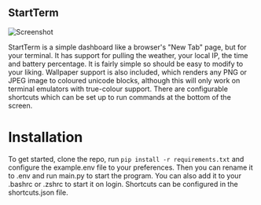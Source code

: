 ## StartTerm

![Screenshot](https://i.imgur.com/hj4kRtm.png)

StartTerm is a simple dashboard like a browser's "New Tab" page, but for your terminal. It has support for pulling the weather, your local IP, the time and battery percentage. It is fairly simple so should be easy to modify to your liking. Wallpaper support is also included, which renders any PNG or JPEG image to coloured unicode blocks, although this will only work on terminal emulators with true-colour support. There are configurable shortcuts which can be set up to run commands at the bottom of the screen. 

# Installation

To get started, clone the repo, run `pip install -r requirements.txt` and configure the example.env file to your preferences. Then you can rename it to .env and run main.py to start the program. You can also add it to your .bashrc or .zshrc to start it on login. Shortcuts can be configured in the shortcuts.json file. 